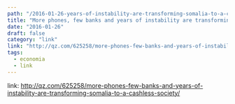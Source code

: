 ```yaml
---
path: "/2016-01-26-years-of-instability-are-transforming-somalia-to-a-cashless-society/"
title: "More phones, few banks and years of instability are transforming Somalia to a cashless society"
date: "2016-01-26"
draft: false
category: "link"
link: "http://qz.com/625258/more-phones-few-banks-and-years-of-instability-are-transforming-somalia-to-a-cashless-society/"
tags:
  - economia
  - link
---
```


link: http://qz.com/625258/more-phones-few-banks-and-years-of-instability-are-transforming-somalia-to-a-cashless-society/
